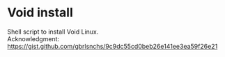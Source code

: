 # Void install
Shell script to install Void Linux. </br>
Acknowledgment: https://gist.github.com/gbrlsnchs/9c9dc55cd0beb26e141ee3ea59f26e21
